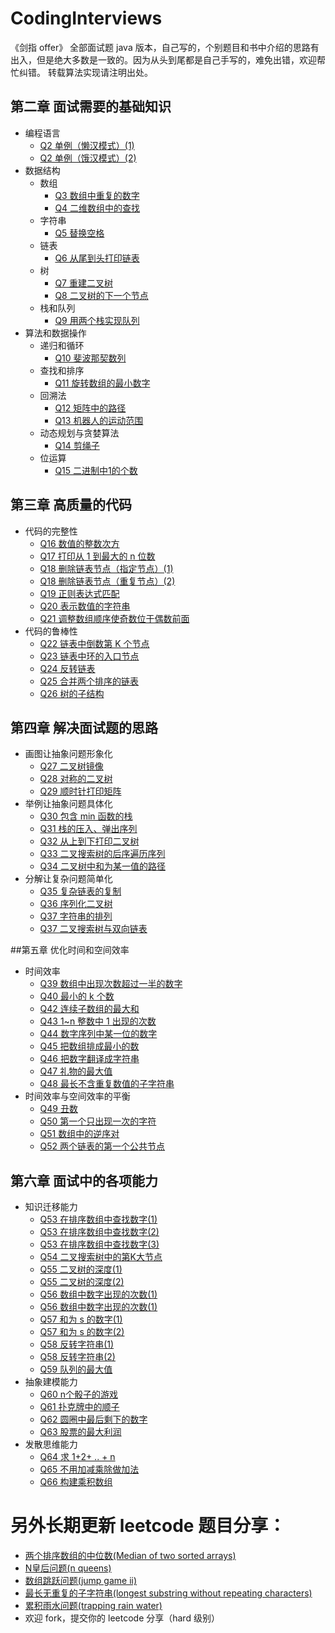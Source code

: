 # CodingInterviews
《剑指 offer》 全部面试题 java 版本，自己写的，个别题目和书中介绍的思路有出入，但是绝大多数是一致的。因为从头到尾都是自己手写的，难免出错，欢迎帮忙纠错。
转载算法实现请注明出处。

## 第二章 面试需要的基础知识
- 编程语言
    - [Q2 单例（懒汉模式）(1)](https://github.com/flying1020/CodingInterviews/blob/master/src/test/java/chapter2/Q2_Singleton1.java)
    - [Q2 单例（饿汉模式）(2)](https://github.com/flying1020/CodingInterviews/blob/master/src/test/java/chapter2/Q2_Singleton2.java)
- 数据结构
    - 数组
        - [Q3 数组中重复的数字](https://github.com/flying1020/CodingInterviews/blob/master/src/test/java/chapter2/Q3_RepeatNumInArray.java)
        - [Q4 二维数组中的查找](https://github.com/flying1020/CodingInterviews/blob/master/src/test/java/chapter2/Q4_SearchInTwoDimensionArray.java)
    - 字符串
        - [Q5 替换空格](https://github.com/flying1020/CodingInterviews/blob/master/src/test/java/chapter2/Q5_ReplaceBlankInString.java)
    - 链表
        - [Q6 从尾到头打印链表](https://github.com/flying1020/CodingInterviews/blob/master/src/test/java/chapter2/Q6_PrintLinkedReverseOrder.java)
    - 树
        - [Q7 重建二叉树](https://github.com/flying1020/CodingInterviews/blob/master/src/test/java/chapter2/Q7_RebuildBinaryTree.java)
        - [Q8 二叉树的下一个节点](https://github.com/flying1020/CodingInterviews/blob/master/src/test/java/chapter2/Q8_FindNextNodeInTree.java)
    - 栈和队列
        - [Q9 用两个栈实现队列](https://github.com/flying1020/CodingInterviews/blob/master/src/test/java/chapter2/Q9_TowStackSimulateQueue.java)
- 算法和数据操作
    - 递归和循环  
        - [Q10 斐波那契数列](https://github.com/flying1020/CodingInterviews/blob/master/src/test/java/chapter2/Q10_Fibonacci.java)
    - 查找和排序
        - [Q11 旋转数组的最小数字](https://github.com/flying1020/CodingInterviews/blob/master/src/test/java/chapter2/Q11_FindMinimumInReversedArray.java)
    - 回溯法        
        - [Q12 矩阵中的路径](https://github.com/flying1020/CodingInterviews/blob/master/src/test/java/chapter2/Q12_PathInMatrix.java)
        - [Q13 机器人的运动范围](https://github.com/flying1020/CodingInterviews/blob/master/src/test/java/chapter2/Q13_RobotMove.java)
    - 动态规划与贪婪算法
        - [Q14 剪绳子](https://github.com/flying1020/CodingInterviews/blob/master/src/test/java/chapter2/Q14_CutString.java)
    - 位运算
        - [Q15 二进制中1的个数](https://github.com/flying1020/CodingInterviews/blob/master/src/test/java/chapter2/Q15_CountNumOfOneInBinaryNum.java)
## 第三章 高质量的代码
- 代码的完整性
    - [Q16 数值的整数次方](https://github.com/flying1020/CodingInterviews/blob/master/src/test/java/chapter3/Q16_Power.java)
    - [Q17 打印从 1 到最大的 n 位数](https://github.com/flying1020/CodingInterviews/blob/master/src/test/java/chapter3/Q17_PrintOneToMaxNum.java)
    - [Q18 删除链表节点（指定节点）(1)](https://github.com/flying1020/CodingInterviews/blob/master/src/test/java/chapter3/Q18_DelLinkedNodeInO1Spend.java)
    - [Q18 删除链表节点（重复节点）(2)](https://github.com/flying1020/CodingInterviews/blob/master/src/test/java/chapter3/Q18_DelRepeatLinkedNode.java)
    - [Q19 正则表达式匹配](https://github.com/flying1020/CodingInterviews/blob/master/src/test/java/chapter3/Q19_SimpleRegularExpression.java)
    - [Q20 表示数值的字符串](https://github.com/flying1020/CodingInterviews/blob/master/src/test/java/chapter3/Q20_CheckNumFormat.java)
    - [Q21 调整数组顺序使奇数位于偶数前面](https://github.com/flying1020/CodingInterviews/blob/master/src/test/java/chapter3/Q21_1_RegularizedOddBeforeEven.java)
- 代码的鲁棒性
    - [Q22 链表中倒数第 K 个节点](https://github.com/flying1020/CodingInterviews/blob/master/src/test/java/chapter3/Q22_TheLastKInLLinked.java)
    - [Q23 链表中环的入口节点](https://github.com/flying1020/CodingInterviews/blob/master/src/test/java/chapter3/Q23_EntranceOfCycleLinked.java)
    - [Q24 反转链表](https://github.com/flying1020/CodingInterviews/blob/master/src/test/java/chapter3/Q24_ReverseLinked.java)
    - [Q25 合并两个排序的链表](https://github.com/flying1020/CodingInterviews/blob/master/src/test/java/chapter3/Q25_MergeSortedLinked.java)
    - [Q26 树的子结构](https://github.com/flying1020/CodingInterviews/blob/master/src/test/java/chapter3/Q26_RecognizeSubTree.java)
## 第四章 解决面试题的思路
- 画图让抽象问题形象化
    - [Q27 二叉树镜像](https://github.com/flying1020/CodingInterviews/blob/master/src/test/java/chapter4/Q27_MirrorBinaryTree.java)
    - [Q28 对称的二叉树](https://github.com/flying1020/CodingInterviews/blob/master/src/test/java/chapter4/Q28_IfABinaryTreeIsMirroTree.java)
    - [Q29 顺时针打印矩阵](https://github.com/flying1020/CodingInterviews/blob/master/src/test/java/chapter4/Q29_PrintMatrixClockWise.java)
- 举例让抽象问题具体化
    - [Q30 包含 min 函数的栈](https://github.com/flying1020/CodingInterviews/blob/master/src/test/java/chapter4/Q30_StackWithMinimumFucntion.java)
    - [Q31 栈的压入、弹出序列](https://github.com/flying1020/CodingInterviews/blob/master/src/test/java/chapter4/Q31_SequenceOfStackPushAndPop.java)
    - [Q32 从上到下打印二叉树](https://github.com/flying1020/CodingInterviews/blob/master/src/test/java/chapter4/Q32_DFSBinaryTree.java)
    - [Q33 二叉搜索树的后序遍历序列](https://github.com/flying1020/CodingInterviews/blob/master/src/test/java/chapter4/Q33_IfASequenceCanBePostOrderOfASearchBinaryTree.java)
    - [Q34 二叉树中和为某一值的路径](https://github.com/flying1020/CodingInterviews/blob/master/src/test/java/chapter4/Q34_SpecifiedPathInBinaryTree.java)
- 分解让复杂问题简单化
    - [Q35 复杂链表的复制](https://github.com/flying1020/CodingInterviews/blob/master/src/test/java/chapter4/Q35_CopyComplexLinked.java)
    - [Q36 序列化二叉树](https://github.com/flying1020/CodingInterviews/blob/master/src/test/java/chapter4/Q36_SerializeAndDeserializeBinaryTree.java)
    - [Q37 字符串的排列](https://github.com/flying1020/CodingInterviews/blob/master/src/test/java/chapter4/Q37_PermutationsOfString.java)
    - [Q37 二叉搜索树与双向链表](https://github.com/flying1020/CodingInterviews/blob/master/src/test/java/chapter4/Q38_ConvertSearchBinaryTreeToTowWayLinked.java)

##第五章 优化时间和空间效率
- 时间效率
    - [Q39 数组中出现次数超过一半的数字](https://github.com/flying1020/CodingInterviews/blob/master/src/test/java/chapter5/Q39_MoreThanHalfInArray.java)
    - [Q40 最小的 k 个数](https://github.com/flying1020/CodingInterviews/blob/master/src/test/java/chapter5/Q40_FirstKInArray.java)
    - [Q42 连续子数组的最大和](https://github.com/flying1020/CodingInterviews/blob/master/src/test/java/chapter5/Q42_MaxSubSequence.java)
    - [Q43 1~n 整数中 1 出现的次数](https://github.com/flying1020/CodingInterviews/blob/master/src/test/java/chapter5/Q43_SumOfOne.java)
    - [Q44 数字序列中某一位的数字](https://github.com/flying1020/CodingInterviews/blob/master/src/test/java/chapter5/Q44_NumWhichIndexIsN.java)
    - [Q45 把数组排成最小的数 ](https://github.com/flying1020/CodingInterviews/blob/master/src/test/java/chapter5/Q45_MinimumNum.java)
    - [Q46 把数字翻译成字符串](https://github.com/flying1020/CodingInterviews/blob/master/src/test/java/chapter5/Q46_ConvertNumToString.java)
    - [Q47 礼物的最大值](https://github.com/flying1020/CodingInterviews/blob/master/src/test/java/chapter5/Q47_MaxVauleOfGift.java)
    - [Q48 最长不含重复数值的子字符串](https://github.com/flying1020/CodingInterviews/blob/master/src/test/java/chapter5/Q48_MaxSubStringWithoutRepeat.java)
- 时间效率与空间效率的平衡
    - [Q49 丑数](https://github.com/flying1020/CodingInterviews/blob/master/src/test/java/chapter5/Q49_UglyNumber.java)
    - [Q50 第一个只出现一次的字符](https://github.com/flying1020/CodingInterviews/blob/master/src/test/java/chapter5/Q50_FistAtMostOnceCharacter.java)
    - [Q51 数组中的逆序对](https://github.com/flying1020/CodingInterviews/blob/master/src/test/java/chapter5/Q51_ReverseOrderPairInArray.java)
    - [Q52 两个链表的第一个公共节点](https://github.com/flying1020/CodingInterviews/blob/master/src/test/java/chapter5/Q52_FirstConfluence.java)
## 第六章 面试中的各项能力
- 知识迁移能力
    - [Q53 在排序数组中查找数字(1)](https://github.com/flying1020/CodingInterviews/blob/master/src/test/java/chapter6/Q53_1_CountTimesOfNumInSortedArray.java)
    - [Q53 在排序数组中查找数字(2)](https://github.com/flying1020/CodingInterviews/blob/master/src/test/java/chapter6/Q53_2_AbsentNumber.java)
    - [Q53 在排序数组中查找数字(3)](https://github.com/flying1020/CodingInterviews/blob/master/src/test/java/chapter6/Q53_3_NumWhichEqualsIndexOfItSelf.java)
    - [Q54 二叉搜索树中的第K大节点](https://github.com/flying1020/CodingInterviews/blob/master/src/test/java/chapter6/Q54_TheFirstKInBinarySearchTree.java)
    - [Q55 二叉树的深度(1)](https://github.com/flying1020/CodingInterviews/blob/master/src/test/java/chapter6/Q55_1_DepthOfBinaryTree.java)
    - [Q55 二叉树的深度(2)](https://github.com/flying1020/CodingInterviews/blob/master/src/test/java/chapter6/Q55_2_RecognizeBalanceTree.java)
    - [Q56 数组中数字出现的次数(1)](https://github.com/flying1020/CodingInterviews/blob/master/src/test/java/chapter6/Q56_1_FindTowNumWhichAppearOnce.java)
    - [Q56 数组中数字出现的次数(1)](https://github.com/flying1020/CodingInterviews/blob/master/src/test/java/chapter6/Q56_2_FindNumWhichAppearOnce.java)
    - [Q57 和为 s 的数字(1)](https://github.com/flying1020/CodingInterviews/blob/master/src/test/java/chapter6/Q57_1_FindTowNumWhichSumIsSpeNum.java)
    - [Q57 和为 s 的数字(2)](https://github.com/flying1020/CodingInterviews/blob/master/src/test/java/chapter6/Q57_2_FindTowNumWhichSumIsSpeNum.java)
    - [Q58 反转字符串(1)](https://github.com/flying1020/CodingInterviews/blob/master/src/test/java/chapter6/Q58_1_ReverseWord.java)
    - [Q58 反转字符串(2)](https://github.com/flying1020/CodingInterviews/blob/master/src/test/java/chapter6/Q58_2_ReverseWord.java)
    - [Q59 队列的最大值](https://github.com/flying1020/CodingInterviews/blob/master/src/test/java/chapter6/Q59_1_MaxValueInQueue.java)
- 抽象建模能力    
    - [Q60 n个骰子的游戏](https://github.com/flying1020/CodingInterviews/blob/master/src/test/java/chapter6/Q60_SumOfDices.java)
    - [Q61 扑克牌中的顺子](https://github.com/flying1020/CodingInterviews/blob/master/src/test/java/chapter6/Q61_10JQKAInPoker.java)
    - [Q62 圆圈中最后剩下的数字](https://github.com/flying1020/CodingInterviews/blob/master/src/test/java/chapter6/Q62_JosephusCycle.java)
    - [Q63 股票的最大利润](https://github.com/flying1020/CodingInterviews/blob/master/src/test/java/chapter6/Q63_MaxInteresting.java)
- 发散思维能力    
    - [Q64 求 1+2+ .. + n](https://github.com/flying1020/CodingInterviews/blob/master/src/test/java/chapter6/Q64_Accumulator.java)
    - [Q65 不用加减乘除做加法](https://github.com/flying1020/CodingInterviews/blob/master/src/test/java/chapter6/Q65_AddOperatorWithMathOperator.java)
    - [Q66 构建乘积数组](https://github.com/flying1020/CodingInterviews/blob/master/src/test/java/chapter6/Q66_BuildMulArray.java)

# 另外长期更新 leetcode 题目分享：
- [两个排序数组的中位数(Median of two sorted arrays)](https://github.com/flying1020/CodingInterviews/blob/master/src/test/java/leetcode/MedianSortedArrays.java)
- [N皇后问题(n queens)](https://github.com/flying1020/CodingInterviews/blob/master/src/test/java/leetcode/NQueens.java)
- [数组跳跃问题(jump game ii)](https://github.com/flying1020/CodingInterviews/blob/master/src/test/java/leetcode/JumpGame.java)
- [最长无重复的子字符串(longest substring without repeating characters)](https://github.com/flying1020/CodingInterviews/blob/master/src/test/java/leetcode/LongestSubstringWithoutRepeatingCharacters.java)
- [累积雨水问题(trapping rain water)](https://github.com/flying1020/CodingInterviews/blob/master/src/test/java/leetcode/TrappingRainWater.java)
- 欢迎 fork，提交你的 leetcode 分享（hard 级别）
